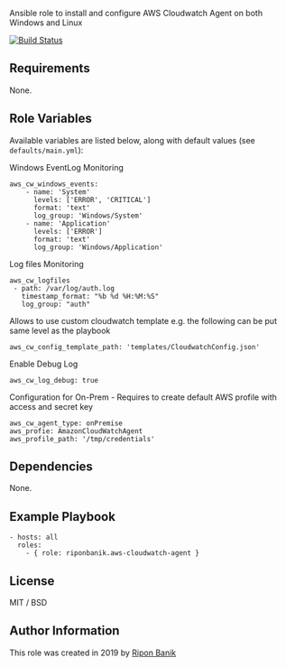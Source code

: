 Ansible role to install and configure AWS Cloudwatch Agent on both Windows and Linux

[![Build Status](https://travis-ci.org/riponbanik/ansible-role-aws-cloudwatch-agent.svg?branch=main)](https://travis-ci.org/riponbanik/ansible-role-aws-cloudwatch-agent)

## Requirements

None.

## Role Variables

Available variables are listed below, along with default values (see `defaults/main.yml`):

Windows EventLog Monitoring
```
aws_cw_windows_events:
	- name: 'System'
	  levels: ['ERROR', 'CRITICAL']
	  format: 'text'
	  log_group: 'Windows/System'
	- name: 'Application'
	  levels: ['ERROR']
	  format: 'text'
	  log_group: 'Windows/Application'
```

Log files Monitoring
```
aws_cw_logfiles
 - path: /var/log/auth.log
   timestamp_format: "%b %d %H:%M:%S"
   log_group: "auth"
```

Allows to use custom cloudwatch template e.g. the following can be put same level as the playbook
```
aws_cw_config_template_path: 'templates/CloudwatchConfig.json'

```
Enable Debug Log
```
aws_cw_log_debug: true
```

Configuration for On-Prem - Requires to create default AWS profile with access and secret key
```
aws_cw_agent_type: onPremise
aws_profie: AmazonCloudWatchAgent
aws_profile_path: '/tmp/credentials'
```
## Dependencies

None.

## Example Playbook

    - hosts: all
      roles:
        - { role: riponbanik.aws-cloudwatch-agent }

## License

MIT / BSD

## Author Information

This role was created in 2019 by [Ripon Banik ](https://www.linkedin.com/in/ripon-banik-79956b23/)
